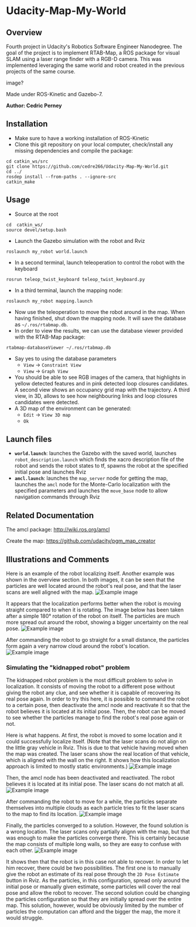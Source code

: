 # Udacity-Map-My-World

## Overview
Fourth project in Udacity's Robotics Software Engineer Nanodegree. The goal of the project is to implement RTAB-Map, a ROS package for visual SLAM using a laser range finder with a RGB-D camera.
This was implemented leveraging the same world and robot created in the previous projects of the same course.

image?

Made under ROS-Kinetic and Gazebo-7.

**Author: Cedric Perney**

## Installation
- Make sure to have a working installation of ROS-Kinetic
- Clone this git repository on your local computer, check/install any missing dependencies and compile the package:
```
cd catkin_ws/src
git clone https://github.com/cedre266/Udacity-Map-My-World.git
cd ../
rosdep install --from-paths . --ignore-src
catkin_make
```

## Usage
- Source at the root
```
cd  catkin_ws/
source devel/setup.bash
```
- Launch the Gazebo simulation with the robot and Rviz
```
roslaunch my_robot world.launch
```
- In a second terminal, launch teleoperation to control the robot with the keyboard
```
rosrun teleop_twist_keyboard teleop_twist_keyboard.py
```
- In a third terminal, launch the mapping node:
```
roslaunch my_robot mapping.launch
```
- Now use the teleoperation to move the robot around in the map. When having finished, shut down the mapping node. It will save the database as `~/.ros/rtabmap.db`.
- In order to view the results, we can use the database viewer provided with the RTAB-Map package:
```
rtabmap-databaseViewer ~/.ros/rtabmap.db
```
- Say yes to using the database parameters
    - `View` -> `Constraint View`
    - `View` -> `Graph View`
- You should be able to see RGB images of the camera, that highlights in yellow detected features and in pink detected loop closures candidates. A second view shows an occupancy grid map with the trajectory. A third view, in 3D, allows to see how neighbouring links and loop closures candidates were detected.
- A 3D map of the environment can be generated:
    - `Edit` -> `View 3D map`
    - `Ok`

## Launch files
- **`world.launch`**: launches the Gazebo with the saved world, launches `robot_description.launch` which finds the xacro description file of the robot and sends the robot states to tf, spawns the robot at the specified initial pose and launches Rviz
- **`amcl.launch`**: launches the `map_server` node for getting the map, launches the `amcl` node for the Monte-Carlo localization with the specified parameters and launches the `move_base` node to allow navigation commands through Rviz

## Related Documentation
The amcl package: http://wiki.ros.org/amcl

Create the map: https://github.com/udacity/pgm_map_creator

## Illustrations and Comments
Here is an example of the robot localizing itself. Another example was shown in the overview section. In both images, it can be seen that the particles are well located around the robot's real pose, and that the laser scans are well aligned with the map.
![Example image](screenshots/2.png)

It appears that the localization performs better when the robot is moving straight compared to when it is rotating. The image below has been taken after a simple 180° rotation of the robot on itself. The particles are much more spread out around the robot, showing a bigger uncertainty on the real pose.
![Example image](screenshots/higher_uncertainty_after_rotation.png)

After commanding the robot to go straight for a small distance, the particles form again a very narrow cloud around the robot's location.
![Example image](screenshots/lower_afte_goin_straight.png)

### Simulating the "kidnapped robot" problem
The kidnapped robot problem is the most difficult problem to solve in localization. It consists of moving the robot to a different pose without giving the robot any clue, and see whether it is capable of recovering its real pose again. In order to try this here, it is possible to command the robot to a certain pose, then deactivate the amcl node and reactivate it so that the robot believes it is located at its initial pose. Then, the robot can be moved to see whether the particles manage to find the robot's real pose again or not.

Here is what happens. At first, the robot is moved to some location and it could successfully localize itself. (Note that the laser scans do not align on the little gray vehicle in Rviz. This is due to that vehicle having moved when the map was created. The laser scans show the real location of that vehicle, which is aligned with the wall on the right. It shows how this localization approach is limited to mostly static environments.)
![Example image](screenshots/3.png)

Then, the amcl node has been deactivated and reactivated. The robot believes it is located at its initial pose. The laser scans do not match at all.
![Example image](screenshots/kidnapped_robot_problem.png)

After commanding the robot to move for a while, the particles separate themselves into multiple clouds as each particle tries to fit the laser scans to the map to find its location.
![Example image](screenshots/kidnapped_robot_problem_2.png)

Finally, the particles converged to a solution. However, the found solution is a wrong location. The laser scans only partially alignn with the map, but that was enough to make the particles converge there. This is certainly because the map consists of multiple long walls, so they are easy to confuse with each other.
![Example image](screenshots/kidnapped_robot_problem_3.png)

It shows then that the robot is in this case not able to recover. In order to let him recover, there could be two possibilities. The first one is to manually give the robot an estimate of its real pose through the `2D Pose Estimate` button in Rviz. As the particles, in this configuration, spread only around the initial pose or manually given estimate, some particles will cover the real pose and allow the robot to recover. The second solution could be changing the particles configuration so that they are initially spread over the entire map. This solution, however, would be obviously limited by the number of particles the computation can afford and the bigger the map, the more it would struggle.
